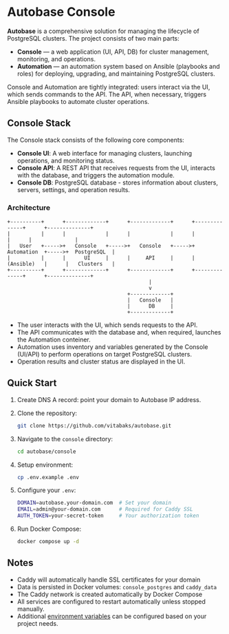 # Autobase Console

**Autobase** is a comprehensive solution for managing the lifecycle of PostgreSQL clusters. The project consists of two main parts:

- **Console** — a web application (UI, API, DB) for cluster management, monitoring, and operations.
- **Automation** — an automation system based on Ansible (playbooks and roles) for deploying, upgrading, and maintaining PostgreSQL clusters.

Console and Automation are tightly integrated: users interact via the UI, which sends commands to the API. The API, when necessary, triggers Ansible playbooks to automate cluster operations.

## Console Stack

The Console stack consists of the following core components:

- **Console UI**: A web interface for managing clusters, launching operations, and monitoring status.
- **Console API**: A REST API that receives requests from the UI, interacts with the database, and triggers the automation module.
- **Console DB**: PostgreSQL database - stores information about clusters, servers, settings, and operation results.

### Architecture

```
+----------+      +-------------+      +-------------+      +--------------+      +--------------+
|          |      |             |      |             |      |              |      |              |
|   User   +----->+   Console   +----->+   Console   +----->+  Automation  +----->+  PostgreSQL  |
|          |      |      UI     |      |     API     |      |  (Ansible)   |      |   Clusters   |
+----------+      +-------------+      +-------------+      +--------------+      +--------------+
                                              |
                                              v
                                       +-------------+
                                       |   Console   |
                                       |      DB     |
                                       +-------------+
```

- The user interacts with the UI, which sends requests to the API.
- The API communicates with the database and, when required, launches the Automation conteiner.
- Automation uses inventory and variables generated by the Console (UI/API) to perform operations on target PostgreSQL clusters.
- Operation results and cluster status are displayed in the UI.

## Quick Start

1. Create DNS A record: point your domain to Autobase IP address.

2. Clone the repository:

   ```sh
   git clone https://github.com/vitabaks/autobase.git
   ```

3. Navigate to the `console` directory:

   ```sh
   cd autobase/console
   ```

4. Setup environment:

   ```sh
   cp .env.example .env
   ```

5. Configure your `.env`:

   ```sh
   DOMAIN=autobase.your-domain.com  # Set your domain
   EMAIL=admin@your-domain.com      # Required for Caddy SSL
   AUTH_TOKEN=your-secret-token     # Your authorization token
   ```

6. Run Docker Compose:
   ```sh
   docker compose up -d
   ```

## Notes

- Caddy will automatically handle SSL certificates for your domain
- Data is persisted in Docker volumes: `console_postgres` and `caddy_data`
- The Caddy network is created automatically by Docker Compose
- All services are configured to restart automatically unless stopped manually.
- Additional [environment variables](https://github.com/vitabaks/autobase/tree/master/console/service#configuration) can be configured based on your project needs.
